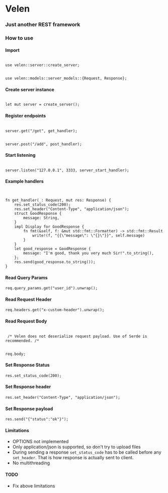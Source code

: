 # Velen
### Just another REST framework
### How to use

#### Import
<code>
use velen::server::create_server;
    
use velen::models::server_models::{Request, Response};
</code>

#### Create server instance
<code>
let mut server = create_server();
</code>

#### Register endpoints
<code>
server.get("/get", get_handler);

server.post("/add", post_handler);</code>

#### Start listening
<code>
server.listen("127.0.0.1", 3333, server_start_handler);</code>

#### Example handlers
<code>
<pre>
fn get_handler(_: Request, mut res: Response) {
    res.set_status_code(200);
    res.set_header("Content-Type", "application/json");
    struct GoodResponse {
        message: String,
    }
    impl Display for GoodResponse {
        fn fmt(&self, f: &mut std::fmt::Formatter) -> std::fmt::Result {
            write!(f, "{{\"message\": \"{}\"}}", self.message)
        }
    }
    let good_response = GoodResponse {
        message: "I'm good, thank you very much Sir!".to_string(),
    };
    res.send(good_response.to_string());
}
</pre></code>

#### Read Query Params
<code>req.query_params.get("user_id").unwrap();</code>

#### Read Request Header
<code>req.headers.get("x-custom-header").unwrap();</code>

#### Read Request Body
<code>
 /* Velen does not deserialize request payload. Use of Serde is recommended. /*

 req.body;</code>

 #### Set Response Status
<code>res.set_status_code(200);</code>

#### Set Response header
<code>res.set_header("Content-Type", "application/json");</code>

#### Set Response payload
<code>res.send("{\"status\":\"ok\"}");</code>


#### Limitations
- OPTIONS not implemented
- Only application/json is supported, so don't try to upload files 
- During sending a response `set_status_code` has to be called before any `set_header`. That is how response is actually sent to client.
- No multithreading
#### TODO
- Fix above limitations
